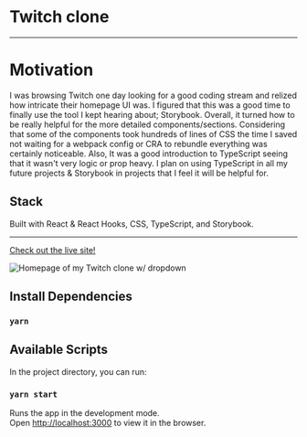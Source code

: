 # Twitch clone

<hr />

# Motivation

I was browsing Twitch one day looking for a good coding stream and relized how intricate their homepage UI was. I figured that this was a good time to finally use the tool I kept hearing about; Storybook. Overall, it turned how to be really helpful for the more detailed components/sections. Considering that some of the components took hundreds of lines of CSS the time I saved not waiting for a webpack config or CRA to rebundle everything was certainly noticeable. Also, It was a good introduction to TypeScript seeing that it wasn't very logic or prop heavy. I plan on using TypeScript in all my future projects & Storybook in projects that I feel it will be helpful for.

## Stack

Built with React & React Hooks, CSS, TypeScript, and Storybook.

<hr />

[Check out the live site!](https://twitchbyzach.netlify.com/)

![Homepage of my Twitch clone w/ dropdown](https://i.imgur.com/kKP2hAc.png)

## Install Dependencies

### `yarn`

## Available Scripts

In the project directory, you can run:

### `yarn start`

Runs the app in the development mode.<br />
Open [http://localhost:3000](http://localhost:3000) to view it in the browser.
